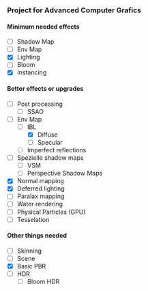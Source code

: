 ### Project for Advanced Computer Grafics


#### Minimum needed effects 
- [ ] Shadow Map
- [ ] Env Map
- [x] Lighting
- [ ] Bloom
- [x] Instancing

#### Better effects or upgrades
- [ ] Post processing
  - [ ] SSAO
- [ ] Env Map
  - [ ] IBL
    - [x] Diffuse
    - [ ] Specular
  - [ ] Imperfect reflections 
- [ ] Spezielle shadow maps
  - [ ] VSM 
  - [ ] Perspective Shadow Maps
- [x] Normal mapping
- [x] Deferred lighting
- [ ] Paralax mapping
- [ ] Water rendering
- [ ] Physical Particles (GPU)
- [ ] Tesselation

#### Other things needed
- [ ] Skinning
- [ ] Scene
- [x] Basic PBR
- [ ] HDR
  - [ ] Bloom HDR
